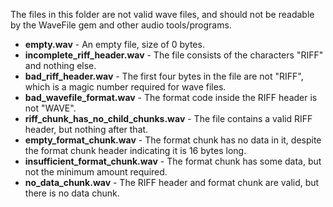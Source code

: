 The files in this folder are not valid wave files, and should not be readable by the WaveFile gem and other audio tools/programs.

* **empty.wav** - An empty file, size of 0 bytes.
* **incomplete_riff_header.wav** - The file consists of the characters "RIFF" and nothing else.
* **bad_riff_header.wav** - The first four bytes in the file are not "RIFF", which is a magic number required for wave files.
* **bad_wavefile_format.wav** - The format code inside the RIFF header is not "WAVE".
* **riff_chunk_has_no_child_chunks.wav** - The file contains a valid RIFF header, but nothing after that.
* **empty_format_chunk.wav** - The format chunk has no data in it, despite the format chunk header indicating it is 16 bytes long.
* **insufficient_format_chunk.wav** - The format chunk has some data, but not the minimum amount required.
* **no_data_chunk.wav** - The RIFF header and format chunk are valid, but there is no data chunk.
